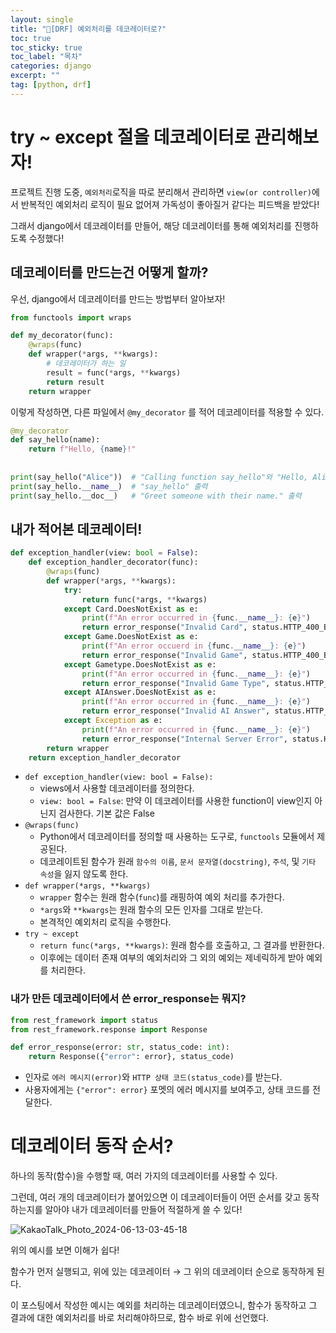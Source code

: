 ```yaml
---
layout: single
title: "📘[DRF] 예외처리를 데코레이터로?"
toc: true
toc_sticky: true
toc_label: "목차"
categories: django
excerpt: ""
tag: [python, drf]
---
```


# try ~ except 절을 데코레이터로 관리해보자!

프로젝트 진행 도중, `예외처리`로직을 따로 분리해서 관리하면 `view(or controller)`에서 반복적인 예외처리 로직이 필요 없어져 가독성이 좋아질거 같다는 피드백을 받았다!

그래서 django에서 데코레이터를 만들어, 해당 데코레이터를 통해 예외처리를 진행하도록 수정했다!

## 데코레이터를 만드는건 어떻게 할까?

우선, django에서 데코레이터를 만드는 방법부터 알아보자!

```python
from functools import wraps

def my_decorator(func):
    @wraps(func)
    def wrapper(*args, **kwargs):
        # 데코레이터가 하는 일
        result = func(*args, **kwargs)
        return result
    return wrapper
```

이렇게 작성하면, 다른 파일에서 `@my_decorator` 를 적어 데코레이터를 적용할 수 있다.

```python
@my_decorator
def say_hello(name):
    return f"Hello, {name}!"
   
   
print(say_hello("Alice"))  # "Calling function say_hello"와 "Hello, Alice!" 출력
print(say_hello.__name__)  # "say_hello" 출력
print(say_hello.__doc__)   # "Greet someone with their name." 출력
```

## 내가 적어본 데코레이터!

```python
def exception_handler(view: bool = False):
    def exception_handler_decorator(func):
        @wraps(func)
        def wrapper(*args, **kwargs):
            try:
                return func(*args, **kwargs)
            except Card.DoesNotExist as e:
                print(f"An error occurred in {func.__name__}: {e}")
                return error_response("Invalid Card", status.HTTP_400_BAD_REQUEST)
            except Game.DoesNotExist as e:
                print(f"An error occuerd in {func.__name__}: {e}")
                return error_response("Invalid Game", status.HTTP_400_BAD_REQUEST)
            except Gametype.DoesNotExist as e:
                print(f"An error occurred in {func.__name__}: {e}")
                return error_response("Invalid Game Type", status.HTTP_400_BAD_REQUEST)
            except AIAnswer.DoesNotExist as e:
                print(f"An error occurred in {func.__name__}: {e}")
                return error_response("Invalid AI Answer", status.HTTP_400_BAD_REQUEST)
            except Exception as e:
                print(f"An error occurred in {func.__name__}: {e}")
                return error_response("Internal Server Error", status.HTTP_500_INTERNAL_SERVER_ERROR)
        return wrapper
    return exception_handler_decorator
```

- `def exception_handler(view: bool = False):`
    - views에서 사용할 데코레이터를 정의한다.
    - `view: bool = False`: 만약 이 데코레이터를 사용한 function이 view인지 아닌지 검사한다. 기본 값은 False
- `@wraps(func)`
    - Python에서 데코레이터를 정의할 때 사용하는 도구로, `functools` 모듈에서 제공된다.
    - 데코레이트된 함수가 원래 `함수의 이름`, `문서 문자열(docstring)`, `주석`, 및 `기타 속성`을 잃지 않도록 한다.
- `def wrapper(*args, **kwargs)`
    - `wrapper` 함수는 원래 함수(`func`)를 래핑하여 예외 처리를 추가한다.
    - `*args`와 `**kwargs`는 원래 함수의 모든 인자를 그대로 받는다.
    - 본격적인 예외처리 로직을 수행한다.
- `try ~ except`
    - `return func(*args, **kwargs)`: 원래 함수를 호출하고, 그 결과를 반환한다.
    - 이후에는 데이터 존재 여부의 예외처리와 그 외의 예외는 제네릭하게 받아 예외를 처리한다.

### 내가 만든 데코레이터에서 쓴 error_response는 뭐지?

```python
from rest_framework import status
from rest_framework.response import Response

def error_response(error: str, status_code: int):
    return Response({"error": error}, status_code)
```

- 인자로 `에러 메시지(error)`와 `HTTP 상태 코드(status_code)`를 받는다.
- 사용자에게는 `{"error": error}` 포멧의 에러 메시지를 보여주고, 상태 코드를 전달한다.

# 데코레이터 동작 순서?

하나의 동작(함수)을 수행할 때, 여러 가지의 데코레이터를 사용할 수 있다.

그런데, 여러 개의 데코레이터가 붙어있으면 이 데코레이터들이 어떤 순서를 갖고 동작하는지를 알아야 내가 데코레이터를 만들어 적절하게 쓸 수 있다!

![KakaoTalk_Photo_2024-06-13-03-45-18](https://github.com/TUK-3oon/hello-tarot-BE/assets/104587537/dd91591e-e94f-4ffb-b106-1d3e65a5be75)


위의 예시를 보면 이해가 쉽다!

함수가 먼저 실행되고, 위에 있는 데코레이터 → 그 위의 데코레이터 순으로 동작하게 된다.

이 포스팅에서 작성한 예시는 예외를 처리하는 데코레이터였으니, 함수가 동작하고 그 결과에 대한 예외처리를 바로 처리해야하므로, 함수 바로 위에 선언했다.